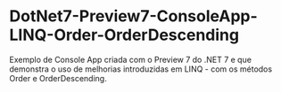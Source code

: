 # DotNet7-Preview7-ConsoleApp-LINQ-Order-OrderDescending
Exemplo de Console App criada com o Preview 7 do .NET 7 e que demonstra o uso de melhorias introduzidas em LINQ - com os métodos Order e OrderDescending.
